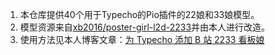 1. 本仓库提供40个用于Typecho的Pio插件的22娘和33娘模型。
2. 模型资源来自[xb2016/poster-girl-l2d-2233](https://www.leeyiding.com/archives/39/xb2016/poster-girl-l2d-2233)并由本人进行改造。
3. 使用方法见本人博客文章：[为 Typecho 添加 B 站 2233 看板娘](https://www.leeyiding.com/archives/39/)
